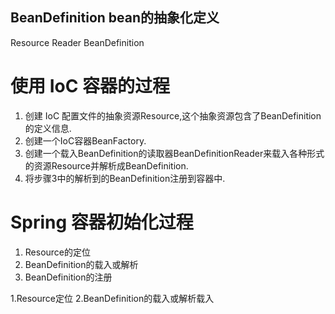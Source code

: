 ## BeanDefinition bean的抽象化定义 


Resource  Reader  BeanDefinition
# 使用 IoC 容器的过程
1. 创建 IoC 配置文件的抽象资源Resource,这个抽象资源包含了BeanDefinition的定义信息.
2. 创建一个IoC容器BeanFactory.
3. 创建一个载入BeanDefinition的读取器BeanDefinitionReader来载入各种形式的资源Resource并解析成BeanDefinition.
4. 将步骤3中的解析到的BeanDefinition注册到容器中.

# Spring 容器初始化过程
1. Resource的定位
2. BeanDefinition的载入或解析
3. BeanDefinition的注册


1.Resource定位
2.BeanDefinition的载入或解析载入


